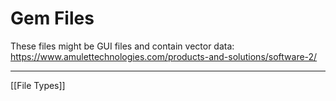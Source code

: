 # Gem Files
These files might be GUI files and contain vector data:
https://www.amulettechnologies.com/products-and-solutions/software-2/

---
[[File Types]]